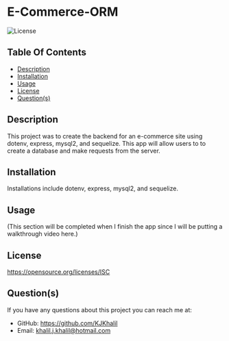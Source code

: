 # E-Commerce-ORM

  ![License](https://img.shields.io/badge/License-ISC-red.svg)

  ## Table Of Contents
  * [Description](#description)
  * [Installation](#installation)
  * [Usage](#usage)
  * [License](#license)
  * [Question(s)](#questions)

  ## Description
  This project was to create the backend for an e-commerce site using 
  dotenv, express, mysql2, and sequelize. This app will allow users to to create a database and make requests from the server.

  ## Installation
  Installations include dotenv, express, mysql2, and sequelize.

  ## Usage
  (This section will be completed when I finish the app since I will be putting a walkthrough video here.)

  ## License
  https://opensource.org/licenses/ISC

  ## Question(s)
  If you have any questions about this project you can reach me at:
  * GitHub: https://github.com/KJKhalil
  * Email: khalil.j.khalil@hotmail.com